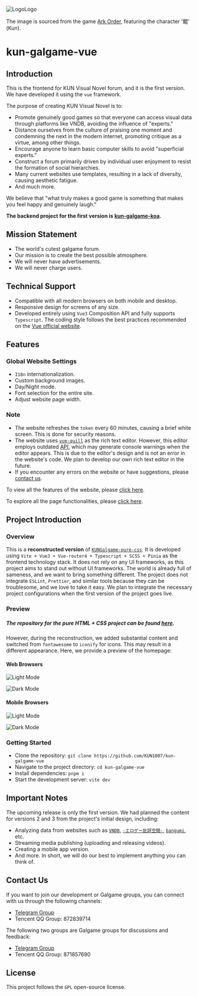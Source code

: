![Logo](https://github.com/KUN1007/kun-galgame-vue/blob/layout/src/assets/images/favicon.png)Logo

The image is sourced from the game [Ark Order](https://apps.qoo-app.com/en/app/9593), featuring the character '鲲' (Kun).

# kun-galgame-vue

## Introduction

This is the frontend for KUN Visual Novel forum, and it is the first version. We have developed it using the `vue` framework.

The purpose of creating KUN Visual Novel is to:

- Promote genuinely good games so that everyone can access visual data through platforms like VNDB, avoiding the influence of "experts."
- Distance ourselves from the culture of praising one moment and condemning the next in the modern internet, promoting critique as a virtue, among other things.
- Encourage anyone to learn basic computer skills to avoid "superficial experts."
- Construct a forum primarily driven by individual user enjoyment to resist the formation of social hierarchies.
- Many current websites use templates, resulting in a lack of diversity, causing aesthetic fatigue.
- And much more.

We believe that "what truly makes a good game is something that makes you feel happy and genuinely laugh."

**The backend project for the first version is [kun-galgame-koa](https://github.com/KUN1007/kun-galgame-koa).**

## Mission Statement

- The world's cutest galgame forum.
- Our mission is to create the best possible atmosphere.
- We will never have advertisements.
- We will never charge users.

## Technical Support

- Compatible with all modern browsers on both mobile and desktop.
- Responsive design for screens of any size.
- Developed entirely using `Vue3` Composition API and fully supports `Typescript`. The coding style follows the best practices recommended on the [Vue official website](https://chat.openai.com/c/vuejs.org).

## Features

### Global Website Settings

- `I18n` internationalization.
- Custom background images.
- Day/Night mode.
- Font selection for the entire site.
- Adjust website page width.

### Note

- The website refreshes the `token` every 60 minutes, causing a brief white screen. This is done for security reasons.
- The website uses [`vue-quill`](https://github.com/vueup/vue-quill) as the rich text editor. However, this editor employs outdated [API](https://github.com/vueup/vue-quill/issues/409), which may generate console warnings when the editor appears. This is due to the editor's design and is not an error in the website's code. We plan to develop our own rich text editor in the future.
- If you encounter any errors on the website or have suggestions, please [contact us](https://github.com/KUN1007/kun-galgame-vue#ContactUs).

To view all the features of the website, please [click here](https://github.com/KUN1007/kun-galgame-vue/blob/V1/docs/en/feat.md).

To explore all the page functionalities, please [click here](https://github.com/KUN1007/kun-galgame-vue/blob/V1/docs/en/pages.md).

## Project Introduction

### Overview

This is a **reconstructed version** of [`KUNGalgame-pure-css`](https://github.com/KUN1007/kungalgame-pure-css). It is developed using `Vite + Vue3 + Vue-router4 + Typescript + SCSS + Pinia` as the frontend technology stack. It does not rely on any UI frameworks, as this project aims to stand out without UI frameworks. The world is already full of sameness, and we want to bring something different. The project does not integrate `ESLint`, `Prettier`, and similar tools because they can be troublesome, and we love to take it easy. We plan to integrate the necessary project configurations when the first version of the project goes live.

### Preview

##### The repository for the pure HTML + CSS project can be found [here](https://github.com/KUN1007/kungalgame-pure-css).

However, during the reconstruction, we added substantial content and switched from `fontawesome` to `iconify` for icons. This may result in a different appearance. Here, we provide a preview of the homepage:

#### Web Browsers

![Light Mode](https://github.com/KUN1007/kun-galgame-vue/blob/V1/docs/images/preview.png)

![Dark Mode](https://github.com/KUN1007/kun-galgame-vue/blob/V1/docs/images/preview-dark.png)

#### Mobile Browsers

![Light Mode](https://github.com/KUN1007/kun-galgame-vue/blob/V1/docs/images/mobile-preview.png)

![Dark Mode](https://github.com/KUN1007/kun-galgame-vue/blob/V1/docs/images/mobile-preview-dark.png)

### Getting Started

- Clone the repository: `git clone https://github.com/KUN1007/kun-galgame-vue`
- Navigate to the project directory: `cd kun-galgame-vue`
- Install dependencies: `pnpm i`
- Start the development server: `vite dev`

## Important Notes

The upcoming release is only the first version. We had planned the content for versions 2 and 3 from the project's initial design, including:

- Analyzing data from websites such as [`VNDB`](https://vndb.org/), [`-エロゲー批評空間-`](https://erogamescape.dyndns.org/), [`bangumi`](https://bangumi.tv/), etc.
- Streaming media publishing (uploading and releasing videos).
- Creating a mobile app version.
- And more. In short, we will do our best to implement anything you can think of.

## Contact Us

If you want to join our development or Galgame groups, you can connect with us through the following channels:

- [Telegram Group](https://t.me/KUNForum)
- Tencent QQ Group: 872839714

The following two groups are Galgame groups for discussions and feedback:

- [Telegram Group](https://t.me/kungalgame)
- Tencent QQ Group: 871857690

## License

This project follows the `GPL` open-source license.
